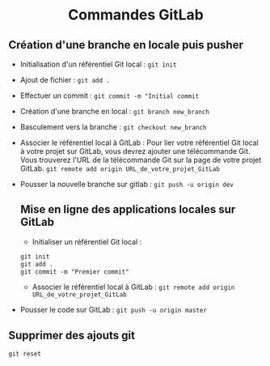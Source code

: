 # <center> Commandes GitLab </center>

## Création d'une branche en locale puis pusher 
- Initialisation d'un référentiel Git local : `git init`
- Ajout de fichier : `git add .`
- Effectuer un commit : `git commit -m "Initial commit`
- Création d'une branche en local : `git branch new_branch`
- Basculement vers la branche : `git checkout new_branch`
- Associer le référentiel local à GitLab : Pour lier votre référentiel Git local à votre projet sur GitLab, vous devrez ajouter une télécommande Git. Vous trouverez l'URL de la télécommande Git sur la page de votre projet GitLab. `git remote add origin URL_de_votre_projet_GitLab`
- Pousser la nouvelle branche sur gitlab : `git push -u origin dev`

  ## Mise en ligne des applications locales sur GitLab
  - Initialiser un référentiel Git local :
  ```markdown
  git init 
  git add .  
  git commit -m "Premier commit"  
  ```
  - Associer le référentiel local à GitLab : `git remote add origin URL_de_votre_projet_GitLab`
- Pousser le code sur GitLab : `git push -u origin master`


## Supprimer des ajouts git
`git reset`
